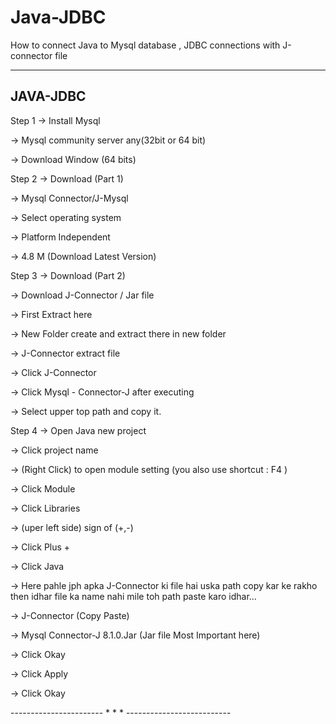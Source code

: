 # Java-JDBC
How to connect Java to Mysql database , JDBC connections with J-connector file


---------------------------
JAVA-JDBC
---------------------------
Step 1
-> Install Mysql

-> Mysql community server any(32bit or 64 bit)

-> Download Window (64 bits)



Step 2
-> Download (Part 1)

-> Mysql Connector/J-Mysql

-> Select operating system

-> Platform Independent

-> 4.8 M (Download Latest Version)


Step 3
-> Download (Part 2)

-> Download J-Connector / Jar file

-> First Extract here

-> New Folder create and extract there in new folder 

-> J-Connector extract file

-> Click J-Connector

-> Click Mysql - Connector-J after executing 

-> Select upper top path and copy it.


Step 4
-> Open Java new project

-> Click project name

-> (Right Click) to open module setting (you also use shortcut : F4 )

-> Click Module

-> Click Libraries

-> (uper left side) sign of (+,-)

-> Click Plus +

-> Click Java

-> Here pahle jph apka J-Connector ki file hai uska path copy kar ke rakho then idhar file ka name nahi mile toh path paste karo idhar...

-> J-Connector (Copy Paste)

-> Mysql Connector-J 8.1.0.Jar   (Jar file Most Important here)

-> Click Okay

-> Click Apply

-> Click Okay


----------------------- * * * --------------------------

